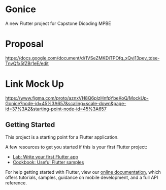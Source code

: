 # Gonice

A new Flutter project for Capstone Dicoding MPBE

# Proposal 
https://docs.google.com/document/d/1VSeZMKDiTPOfq_xQvj13pev_tdse-TnvQfx5fZBr1eE/edit

# Link Mock Up
https://www.figma.com/proto/aznxVH8Q6pIzHnfpYbeKoQ/MockUp-Gonice?node-id=45%3A657&scaling=scale-down&page-id=37%3A2&starting-point-node-id=45%3A657

## Getting Started

This project is a starting point for a Flutter application.

A few resources to get you started if this is your first Flutter project:

- [Lab: Write your first Flutter app](https://flutter.dev/docs/get-started/codelab)
- [Cookbook: Useful Flutter samples](https://flutter.dev/docs/cookbook)

For help getting started with Flutter, view our
[online documentation](https://flutter.dev/docs), which offers tutorials,
samples, guidance on mobile development, and a full API reference.
